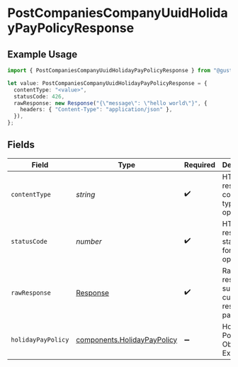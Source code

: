 # PostCompaniesCompanyUuidHolidayPayPolicyResponse

## Example Usage

```typescript
import { PostCompaniesCompanyUuidHolidayPayPolicyResponse } from "@gusto/embedded-api/models/operations/postcompaniescompanyuuidholidaypaypolicy.js";

let value: PostCompaniesCompanyUuidHolidayPayPolicyResponse = {
  contentType: "<value>",
  statusCode: 426,
  rawResponse: new Response("{\"message\": \"hello world\"}", {
    headers: { "Content-Type": "application/json" },
  }),
};
```

## Fields

| Field                                                                      | Type                                                                       | Required                                                                   | Description                                                                |
| -------------------------------------------------------------------------- | -------------------------------------------------------------------------- | -------------------------------------------------------------------------- | -------------------------------------------------------------------------- |
| `contentType`                                                              | *string*                                                                   | :heavy_check_mark:                                                         | HTTP response content type for this operation                              |
| `statusCode`                                                               | *number*                                                                   | :heavy_check_mark:                                                         | HTTP response status code for this operation                               |
| `rawResponse`                                                              | [Response](https://developer.mozilla.org/en-US/docs/Web/API/Response)      | :heavy_check_mark:                                                         | Raw HTTP response; suitable for custom response parsing                    |
| `holidayPayPolicy`                                                         | [components.HolidayPayPolicy](../../models/components/holidaypaypolicy.md) | :heavy_minus_sign:                                                         | Holiday Pay Policy Object Example                                          |